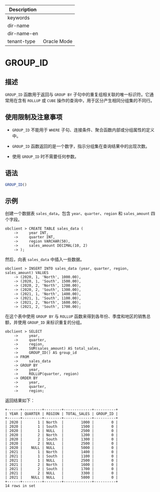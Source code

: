 | Description   |                 |
|---------------|-----------------|
| keywords      |                 |
| dir-name      |                 |
| dir-name-en   |                 |
| tenant-type   | Oracle Mode     |

# GROUP_ID

## 描述

`GROUP_ID` 函数用于返回与 `GROUP BY` 子句中的重复组相关联的唯一标识符。它通常用在含有 `ROLLUP` 或 `CUBE` 操作的查询中，用于区分产生相同分组集的不同行。

## 使用限制及注意事项

- `GROUP_ID` 不能用于 `WHERE` 子句、连接条件、聚合函数内部或分组属性的定义中。

- `GROUP_ID` 函数返回的是一个数字，指示分组集在查询结果中的出现次数。
- 使用 `GROUP_ID` 时不需要任何参数。

## 语法

```sql
GROUP_ID()
```

## 示例

创建一个数据表 `sales_data`，包含 `year`、`quarter`、`region` 和 `sales_amount` 四个字段。

```shell
obclient > CREATE TABLE sales_data (
    ->     year INT,
    ->     quarter INT,
    ->     region VARCHAR(50),
    ->     sales_amount DECIMAL(10, 2)
    -> );
```

然后，向表 `sales_data` 中插入一些数据。

```shell
obclient > INSERT INTO sales_data (year, quarter, region, sales_amount) VALUES
    -> (2020, 1, 'North', 1000.00),
    -> (2020, 1, 'South', 1500.00),
    -> (2020, 2, 'North', 1200.00),
    -> (2020, 2, 'South', 1300.00),
    -> (2021, 1, 'North', 1400.00),
    -> (2021, 1, 'South', 1100.00),
    -> (2021, 2, 'North', 1600.00),
    -> (2021, 2, 'South', 1700.00);
```

在这个表中使用 `GROUP BY` 与 `ROLLUP` 函数来得到各年份、季度和地区的销售总额，并使用 `GROUP_ID` 来标识重复的分组。

```shell
obclient > SELECT
    ->     year,
    ->     quarter,
    ->     region,
    ->     SUM(sales_amount) AS total_sales,
    ->     GROUP_ID() AS group_id
    -> FROM
    ->     sales_data
    -> GROUP BY
    ->     year,
    ->     ROLLUP(quarter, region)
    -> ORDER BY
    ->     year,
    ->     quarter,
    ->     region;
```

返回结果如下：

```shell
+------+---------+--------+-------------+----------+
| YEAR | QUARTER | REGION | TOTAL_SALES | GROUP_ID |
+------+---------+--------+-------------+----------+
| 2020 |       1 | North  |        1000 |        0 |
| 2020 |       1 | South  |        1500 |        0 |
| 2020 |       1 | NULL   |        2500 |        0 |
| 2020 |       2 | North  |        1200 |        0 |
| 2020 |       2 | South  |        1300 |        0 |
| 2020 |       2 | NULL   |        2500 |        0 |
| 2020 |    NULL | NULL   |        5000 |        0 |
| 2021 |       1 | North  |        1400 |        0 |
| 2021 |       1 | South  |        1100 |        0 |
| 2021 |       1 | NULL   |        2500 |        0 |
| 2021 |       2 | North  |        1600 |        0 |
| 2021 |       2 | South  |        1700 |        0 |
| 2021 |       2 | NULL   |        3300 |        0 |
| 2021 |    NULL | NULL   |        5800 |        0 |
+------+---------+--------+-------------+----------+
14 rows in set
```
